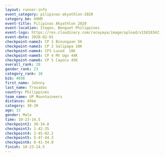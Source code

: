 ```yaml
--- 
layout: runner-info 
event_category: pilipinas-akyathlon-2020 
category_km: 49KM 
event-title: Pilipinas Akyathlon 2020 
event-location: Itogon, Benguet Philippines 
event-logo: https://res.cloudinary.com/raceyaya/image/upload/v1581034212/logo/ph-akyathlon_ldmu3f.png 
event-date: 2020-02-01 
checkpoint-name2: CP 1 Binungaan 5K 
checkpoint-name3: CP 2 Salipapa 10K 
checkpoint-name4: CP3 Lusod  18K 
checkpoint-name5: CP 4 Mt Ugo 44K 
checkpoint-name6: CP 5 Cayoco 45K 
overall_rank: 28
gender_rank: 23
category_rank: 10
bib: 4036
first_name: Johnny
last_name: Trasadas
country: Philippines
team_name: UP Mountaineers
distance: 49km
category: 30-39
age: 33
gender: Male
time: 10-23-14.5
checkpoint2: 30-34.8
checkpoint3: 1-42-35
checkpoint4: 2-45-02.2
checkpoint5: 5-47-44.3
checkpoint6: 8-41-34.0
finish: 10-23-14.5
--- 
```

